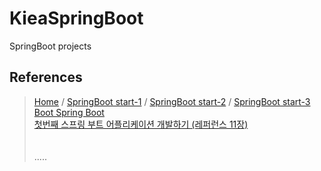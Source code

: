 # KieaSpringBoot
SpringBoot projects




References
----------
> [Home](https://blog.perfectacle.com/ "Home") / [SpringBoot start-1](https://blog.perfectacle.com/2017/08/02/spring-boot-study-001day/ "SpringBoot start-1") / [SpringBoot start-2](https://blog.perfectacle.com/2017/08/03/spring-boot-study-002day/ "SpringBoot start-2") / [SpringBoot start-3](https://blog.perfectacle.com/2017/08/04/spring-boot-study-003day/ "SpringBoot start-3")  
> [Boot Spring Boot](https://github.com/ihoneymon/boot-spring-boot "Boot Spring Boot")  
> [첫번째 스프링 부트 어플리케이션 개발하기 (레퍼런스 11장)](http://springboot.tistory.com/14 "첫번째 스프링 부트 어플리케이션 개발하기 (레퍼런스 11장)")  
> []( "")  
> []( "")  
.....


